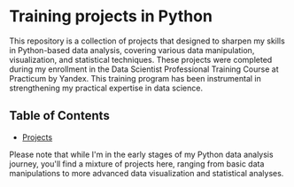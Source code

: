 # Training projects in Python
This repository is a collection of projects that designed to sharpen my skills in Python-based data analysis, covering various data manipulation, visualization, and statistical techniques. These projects were  completed during my enrollment in the Data Scientist Professional Training Course at Practicum by Yandex. This training program has been instrumental in strengthening my practical expertise in data science.

## Table of Contents

- [Projects](#projects)
  





Please note that while I'm in the early stages of my Python data analysis journey, you'll find a mixture of projects here, ranging from basic data manipulations to more advanced data visualization and statistical analyses. 




